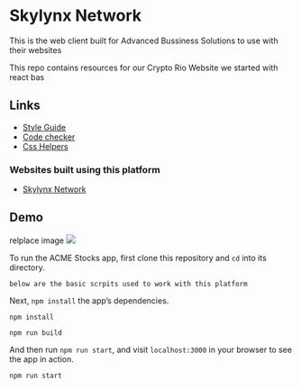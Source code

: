 # Skylynx Network
This is the web client built for Advanced Bussiness Solutions to use with their websites

This repo contains resources for our Crypto Rio Website we started with react bas

## Links

* [Style Guide](https://github.com/kurickabides/javascript/tree/master/react#basic-rules)
* [Code checker](https://eslint.org/)
* [Css Helpers]([https://](https://styled-components.com/))

### Websites built using this platform
- [Skylynx Network](https://www.skylynxs.net)
## Demo
relplace image
![](/resources/app.png)

To run the ACME Stocks app, first clone this repository and `cd` into its directory.

```
below are the basic scrpits used to work with this platform
```

Next, `npm install` the app’s dependencies.

```
npm install
```

```
npm run build
```


And then run `npm run start`, and visit `localhost:3000` in your browser to see the app in action.

```
npm run start
```

